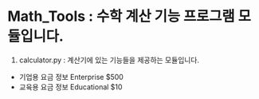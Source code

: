 # Math_Tools : 수학 계산 기능 프로그램 모듈입니다.
1. calculator.py : 계산기에 있는 기능들을 제공하는 모듈입니다.
- 기업용 요금 정보 Enterprise $500
- 교육용 요금 정보 Educational $10